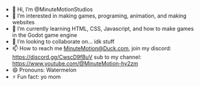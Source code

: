 - 👋 Hi, I’m @MinuteMotionStudios
- 👀 I’m interested in making games, programing, animation, and making websites
- 🌱 I’m currently learning HTML, CSS, Javascript, and how to make games in the Godot game engine
- 💞️ I’m looking to collaborate on... idk stuff
- 📫 How to reach me MinuteMotion@Duck.com, join my discord: https://discord.gg/CwscD9fBuV  sub to my channel: https://www.youtube.com/@MinuteMotion-hy2zm
- 😄 Pronouns: Watermelon
- ⚡ Fun fact: yo mom

<!---
MinuteMotionStudios/MinuteMotionStudios is a ✨ special ✨ repository because its `README.md` (this file) appears on your GitHub profile.
You can click the Preview link to take a look at your changes.
--->
